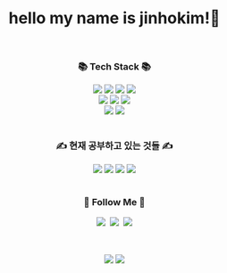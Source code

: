 <div align=center>
    <h1>hello my name is jinhokim!🎈</h1>
</div>

<br>

<div align=center>
    <h3>📚 Tech Stack 📚</h3>
</div>

<div align=center>        
    <img src="https://img.shields.io/badge/Python-3776AB?style=flat&logo=Conda-Forge&logoColor=white" />
    <img src="https://img.shields.io/badge/C-A8B9CC?style=flat&logo=Conda-Forge&logoColor=white" />
    <img src="https://img.shields.io/badge/C++-00599C?style=flat&logo=Conda-Forge&logoColor=white" />
    <img src="https://img.shields.io/badge/Java-007396?style=flat&logo=Conda-Forge&logoColor=white" />
    <br>
    <img src="https://img.shields.io/badge/HTML5-E34F26?style=flat&logo=HTML5&logoColor=white" />
    <img src="https://img.shields.io/badge/CSS3-1572B6?style=flat&logo=CSS3&logoColor=white" />
    <img src="https://img.shields.io/badge/JavaScript-F7DF1E?style=flat&logo=JavaScript&logoColor=white" />
    <br>
    <img src="https://img.shields.io/badge/Bootstrap-7952B3?style=flat&logo=Bootstrap&logoColor=white" />
    <img src="https://img.shields.io/badge/Django-092E20?style=flat&logo=Bootstrap&logoColor=white" />    
</div>

<br>

<div align=center>
    <h3>✍️ 현재 공부하고 있는 것들 ✍️</h3>
</div>

<div align=center>
    <img src="https://img.shields.io/badge/React-61DAFB?style=flat&logo=Conda-Forge&logoColor=white" />
    <img src="https://img.shields.io/badge/Linux-FCC624?style=flat&logo=Conda-Forge&logoColor=white" />
    <img src="https://img.shields.io/badge/Spring-6DB33F?style=flat&logo=Conda-Forge&logoColor=white" />
    <img src="https://img.shields.io/badge/Spring Boot-6DB33F?style=flat&logo=HTML5&logoColor=white" />
</div>

<br>

<h3 align="center">🌈 Follow Me 🌈</h3>
<p align="center">
  <a href="https://www.notion.so/HICC-dc6a52ddd92343c98c8fae14590ceb76"><img src="https://img.shields.io/badge/-HICC-brightgreen"/></a>&nbsp
  <a href="https://www.instagram.com/jinokim98/"><img src="https://img.shields.io/badge/Instagram-E4405F?style=flat-square&logo=Instagram&logoColor=white&link=https://www.instagram.com/jinokim98/"/></a>&nbsp
  <a href="mailto:rlawlsgh1227@gmail.com"><img src="https://img.shields.io/badge/Gmail-d14836?style=flat-square&logo=Gmail&logoColor=white&link=rlawlsgh1227@gmail.com"/></a>
</p>

<br>

<div align=center>
    <br>
<img src="https://github-readme-stats.vercel.app/api/top-langs/?username=jinhokim98&layout=compact">

<img src="https://github-readme-stats.vercel.app/api?username=jinhokim98&show_icons=true">
</div>
